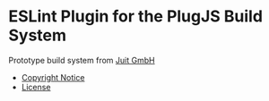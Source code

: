 ESLint Plugin for the PlugJS Build System
=========================================

Prototype build system from [Juit GmbH](https://www.juit.com/)

* [Copyright Notice](NOTICE.md)
* [License](LICENSE.md)

